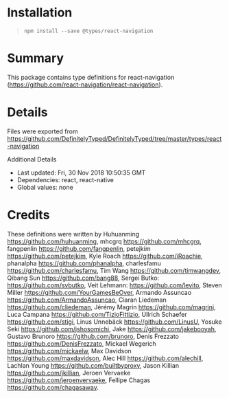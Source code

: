# Installation
> `npm install --save @types/react-navigation`

# Summary
This package contains type definitions for react-navigation (https://github.com/react-navigation/react-navigation).

# Details
Files were exported from https://github.com/DefinitelyTyped/DefinitelyTyped/tree/master/types/react-navigation

Additional Details
 * Last updated: Fri, 30 Nov 2018 10:50:35 GMT
 * Dependencies: react, react-native
 * Global values: none

# Credits
These definitions were written by Huhuanming <https://github.com/huhuanming>, mhcgrq <https://github.com/mhcgrq>, fangpenlin <https://github.com/fangpenlin>, petejkim <https://github.com/petejkim>, Kyle Roach <https://github.com/iRoachie>, phanalpha <https://github.com/phanalpha>, charlesfamu <https://github.com/charlesfamu>, Tim Wang <https://github.com/timwangdev>, Qibang Sun <https://github.com/bang88>, Sergei Butko: <https://github.com/svbutko>, Veit Lehmann: <https://github.com/levito>, Steven Miller <https://github.com/YourGamesBeOver>, Armando Assuncao <https://github.com/ArmandoAssuncao>, Ciaran Liedeman <https://github.com/cliedeman>, Jérémy Magrin <https://github.com/magrinj>, Luca Campana <https://github.com/TizioFittizio>, Ullrich Schaefer <https://github.com/stigi>, Linus Unnebäck <https://github.com/LinusU>, Yosuke Seki <https://github.com/jshosomichi>, Jake <https://github.com/jakebooyah>, Gustavo Brunoro <https://github.com/brunoro>, Denis Frezzato <https://github.com/DenisFrezzato>, Mickael Wegerich <https://github.com/mickaelw>, Max Davidson <https://github.com/maxdavidson>, Alec Hill <https://github.com/alechill>, Lachlan Young <https://github.com/builtbyproxy>, Jason Killian <https://github.com/jkillian>, Jeroen Vervaeke <https://github.com/jeroenvervaeke>, Fellipe Chagas <https://github.com/chagasaway>.
